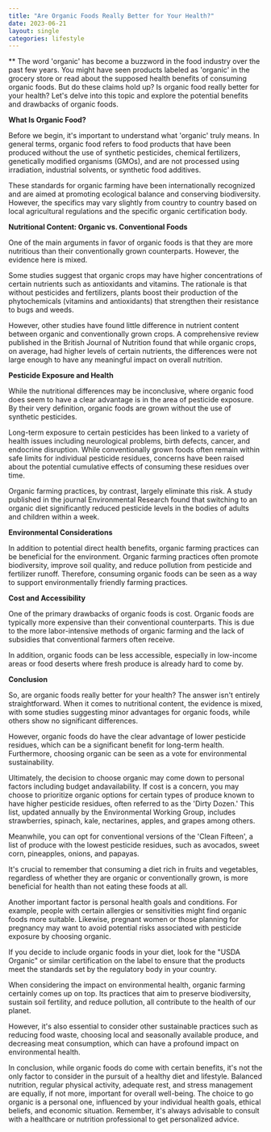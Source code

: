 ```yaml
---
title: "Are Organic Foods Really Better for Your Health?"
date: 2023-06-21
layout: single
categories: lifestyle
---
```

**
The word 'organic' has become a buzzword in the food industry over the past few years. You might have seen products labeled as 'organic' in the grocery store or read about the supposed health benefits of consuming organic foods. But do these claims hold up? Is organic food really better for your health? Let's delve into this topic and explore the potential benefits and drawbacks of organic foods.

**What Is Organic Food?**

Before we begin, it's important to understand what 'organic' truly means. In general terms, organic food refers to food products that have been produced without the use of synthetic pesticides, chemical fertilizers, genetically modified organisms (GMOs), and are not processed using irradiation, industrial solvents, or synthetic food additives.

These standards for organic farming have been internationally recognized and are aimed at promoting ecological balance and conserving biodiversity. However, the specifics may vary slightly from country to country based on local agricultural regulations and the specific organic certification body.

**Nutritional Content: Organic vs. Conventional Foods**

One of the main arguments in favor of organic foods is that they are more nutritious than their conventionally grown counterparts. However, the evidence here is mixed.

Some studies suggest that organic crops may have higher concentrations of certain nutrients such as antioxidants and vitamins. The rationale is that without pesticides and fertilizers, plants boost their production of the phytochemicals (vitamins and antioxidants) that strengthen their resistance to bugs and weeds.

However, other studies have found little difference in nutrient content between organic and conventionally grown crops. A comprehensive review published in the British Journal of Nutrition found that while organic crops, on average, had higher levels of certain nutrients, the differences were not large enough to have any meaningful impact on overall nutrition.

**Pesticide Exposure and Health**

While the nutritional differences may be inconclusive, where organic food does seem to have a clear advantage is in the area of pesticide exposure. By their very definition, organic foods are grown without the use of synthetic pesticides.

Long-term exposure to certain pesticides has been linked to a variety of health issues including neurological problems, birth defects, cancer, and endocrine disruption. While conventionally grown foods often remain within safe limits for individual pesticide residues, concerns have been raised about the potential cumulative effects of consuming these residues over time.

Organic farming practices, by contrast, largely eliminate this risk. A study published in the journal Environmental Research found that switching to an organic diet significantly reduced pesticide levels in the bodies of adults and children within a week.

**Environmental Considerations**

In addition to potential direct health benefits, organic farming practices can be beneficial for the environment. Organic farming practices often promote biodiversity, improve soil quality, and reduce pollution from pesticide and fertilizer runoff. Therefore, consuming organic foods can be seen as a way to support environmentally friendly farming practices.

**Cost and Accessibility**

One of the primary drawbacks of organic foods is cost. Organic foods are typically more expensive than their conventional counterparts. This is due to the more labor-intensive methods of organic farming and the lack of subsidies that conventional farmers often receive.

In addition, organic foods can be less accessible, especially in low-income areas or food deserts where fresh produce is already hard to come by.

**Conclusion**

So, are organic foods really better for your health? The answer isn't entirely straightforward. When it comes to nutritional content, the evidence is mixed, with some studies suggesting minor advantages for organic foods, while others show no significant differences.

However, organic foods do have the clear advantage of lower pesticide residues, which can be a significant benefit for long-term health. Furthermore, choosing organic can be seen as a vote for environmental sustainability.

Ultimately, the decision to choose organic may come down to personal factors including budget andavailability. If cost is a concern, you may choose to prioritize organic options for certain types of produce known to have higher pesticide residues, often referred to as the 'Dirty Dozen.' This list, updated annually by the Environmental Working Group, includes strawberries, spinach, kale, nectarines, apples, and grapes among others.

Meanwhile, you can opt for conventional versions of the 'Clean Fifteen', a list of produce with the lowest pesticide residues, such as avocados, sweet corn, pineapples, onions, and papayas.

It's crucial to remember that consuming a diet rich in fruits and vegetables, regardless of whether they are organic or conventionally grown, is more beneficial for health than not eating these foods at all.

Another important factor is personal health goals and conditions. For example, people with certain allergies or sensitivities might find organic foods more suitable. Likewise, pregnant women or those planning for pregnancy may want to avoid potential risks associated with pesticide exposure by choosing organic.

If you decide to include organic foods in your diet, look for the "USDA Organic" or similar certification on the label to ensure that the products meet the standards set by the regulatory body in your country.

When considering the impact on environmental health, organic farming certainly comes up on top. Its practices that aim to preserve biodiversity, sustain soil fertility, and reduce pollution, all contribute to the health of our planet.

However, it's also essential to consider other sustainable practices such as reducing food waste, choosing local and seasonally available produce, and decreasing meat consumption, which can have a profound impact on environmental health.

In conclusion, while organic foods do come with certain benefits, it's not the only factor to consider in the pursuit of a healthy diet and lifestyle. Balanced nutrition, regular physical activity, adequate rest, and stress management are equally, if not more, important for overall well-being. The choice to go organic is a personal one, influenced by your individual health goals, ethical beliefs, and economic situation. Remember, it's always advisable to consult with a healthcare or nutrition professional to get personalized advice.
